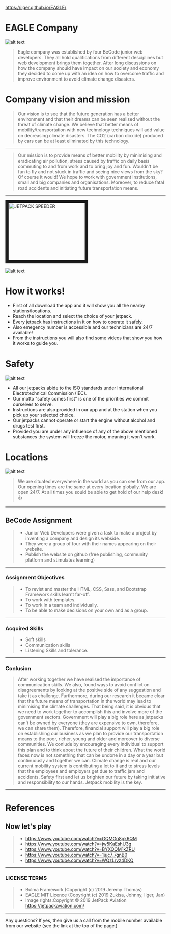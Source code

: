 https://ilger.github.io/EAGLE/

# EAGLE Company
![alt text](https://github.com/ZukisaNante/EAGLE/blob/master/assets/img/eagle.jpg "The Future")

> Eagle company was established by four BeCode junior web developers.
> They all hold qualifications from different desciplines but web development brings them together.
> After long discussions on how the company should have impact on our society and economy they decided to come up with an idea on how to overcome traffic and improve environment to avoid climate change disasters.

# Company vision and mission

 > Our vision is to see that the future generation has a better environment and that their dreams can be seen realised   without the  threat of climate change. We believe that better means of mobility/transportation with new technology techniques will add value on decreasing climate disasters. The CO2 (carbon dioxide) produced by cars can be at least eliminated by this technology.
  ---
> Our mission is to provide means of better mobility by minimising and eradicating air pollution, stress caused by traffic on daily basis commuting to and from work and to bring joy and fun. Wouldn't be fun to fly and not stuck in traffic and seeing nice views from the sky? Of course it would! We hope to work with government institutions, small and big companies and organisations. Moreover, to reduce fatal road accidents and initiating future transportation means.
---
<a href="https://www.youtube.com/watch?v=0BgbPilrsyw=JETPACK SPEEDER
" target=""><img src="https://www.youtube.com/watch?v=URgznwTph6M" 
alt="JETPACK SPEEDER" width="240" height="180" border="10" /></a>

![alt text](https://github.com/ZukisaNante/EAGLE/blob/master/assets/img/bike.jpeg "The Future")

# How it works!

- First of all download the app and it will show you all the nearby stations/locations.
- Reach the location and select the choice of your jetpack.
- Every jetpack has instructions in it on how to operate it safely.
- Also emegency number is accessible and our technicians are 24/7 available!
- From the instructions you will also find some videos that show you how it works to guide you.

# Safety

![alt text](https://github.com/ZukisaNante/EAGLE/blob/master/assets/img/jetpack-kit.jpg "The Future")

- All our jetpacks abide to the ISO standards under International Electrotechnical Commission (IEC).
- Our motto "safety comes first" is one of the priorities we commit ourselves to serve.
- Instructions are also provided in our app and at the station when you pick up your selected choice.
- Our jetpacks cannot operate or start the engine without alcohol and drugs test first.
- Provided you are under any influence of any of the above mentioned substances the system will freeze the motor, meaning it won't work.

# Locations

![alt text](https://www.researchgate.net/profile/Marcelo_Toso/publication/271712726/figure/fig2/AS:614224732622865@1523453996404/Part-of-the-Sequence-Diagram-Implementation-in-accordance-with-IEC-61131-The.png "The Future")

> We are situated everywhere in the world as you can see from our app.
> Our opening times are the same at every location globally.
> We are open 24/7.
> At all times you sould be able to get hold of our help desk!
>  :+1: 

---

## BeCode Assignment

> - Junior Web Developers were given a task to make a project by inventing a company and design its webside.
> - They were a group of four with their names appearing on their website.
> - Publish the website on github (free publishing, community platform and stimulates learning)

---

### Assignment Objectives

> - To revist and master the HTML, CSS, Sass, and Bootstrap Framework skills learnt far-off.
> - To work with templates.
> - To work in a team and individually.
> - To be able to make decisions on your own and as a group.
---
### Acquired Skills

> - Soft skills
> - Communication skills
> - Listening Skills and tolerance.
---

### Conlusion

> After working together we have realised the importance of communication skills.
> We also, found ways to avoid conflict on disagreements by looking at the positive side of any suggestion and take it as challenge.
> Furthermore, during our research it became clear that the future means of transportation in the world may lead to minimising the climate challenges.
> That being said, it is obvious that we need to work together to accomplish this and involve more of the government sectors. Government will play a big role here as jetpacks can't be owned by everyone (they are expensive to own, therefore, we can share them). Therefore, financial support will play a big role on establishing our business as we plan to provide our transportation means to the poor, richer, young and older and moreover to diverse communities.
> We conlude by encouraging every individual to support this plan and to think about the future of their children.
> What the world faces now is not something that can be undone in a day or a year but continuously and together we can. 
> Climate change is real and our current mobility system is contributing a lot to it and to stress levels that the employees and employers get due to traffic jam and accidents. Safety first and let us brighten our future by taking initiative and responsibility to our hands. Jetpack mobility is the key.

---
# References

## Now let's play

> - https://www.youtube.com/watch?v=GQMGq8gk6QM
> - https://www.youtube.com/watch?v=jw5KaEshU3g
> - https://www.youtube.com/watch?v=BYXQQM1kZRU
> - https://www.youtube.com/watch?v=1juc7_7gnB0
> - https://www.youtube.com/watch?v=WQzLrvz4DKQ
---
### LICENSE TERMS

> - Bulma Framework (Copyright (c) 2019 Jeremy Thomas)
> - EAGLE MIT Licence (Copyright (c) 2019 Zukisa, Johnny, Ilger, Jan)
> - Image rights:Copyright © 2019 JetPack Aviation  https://jetpackaviation.com/
---
Any questions? If yes, then give us a call from the mobile number available from our website (see the link at the top of the page.)





